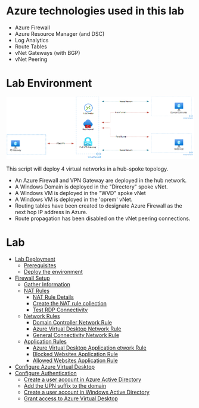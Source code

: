 
# Azure technologies used in this lab

- Azure Firewall
- Azure Resource Manager (and DSC)
- Log Analytics
- Route Tables
- vNet Gateways (with BGP)
- vNet Peering

# Lab Environment

![Image of Lab Environment](https://github.com/MSBrett/azfw_hybrid/raw/master/resources/AZFW_AIO.png)

This script will deploy 4 virtual networks in a hub-spoke topology.

- An Azure Firewall and VPN Gateway are deployed in the hub network.
- A Windows Domain is deployed in the "Directory" spoke vNet.
- A Windows VM is deployed in the "WVD" spoke vNet
- A Windows VM is deployed in the 'oprem' vNet.
- Routing tables have been created to designate Azure Firewall as the next hop IP address in Azure.
- Route propagation has been disabled on the vNet peering connections.

# Lab

- [Lab Deployment](https://github.com/MSBrett/azfw_hybrid/blob/master/docs/DEPLOY.md)
  - [Prerequisites](https://github.com/MSBrett/azfw_hybrid/blob/master/docs/DEPLOY.md#prerequisites)
  - [Deploy the environment](https://github.com/MSBrett/azfw_hybrid/blob/master/docs/DEPLOY.md#deploying-the-environment)
- [Firewall Setup](https://github.com/MSBrett/azfw_hybrid/blob/master/docs/AZFW_SETUP.md)
  - [Gather Information](https://github.com/MSBrett/azfw_hybrid/blob/master/docs/AZFW_SETUP.md#gather-information)
  - [NAT Rules](https://github.com/MSBrett/azfw_hybrid/blob/master/docs/AZFW_SETUP.md#nat-rules)
    - [NAT Rule Details](https://github.com/MSBrett/azfw_hybrid/blob/master/docs/AZFW_SETUP.md#nat-rule-details)
    - [Create the NAT rule collection](https://github.com/MSBrett/azfw_hybrid/blob/master/docs/AZFW_SETUP.md#create-the-nat-rule-collection)
    - [Test RDP Connectivity](https://github.com/MSBrett/azfw_hybrid/blob/master/docs/AZFW_SETUP.md#test-rdp-connectivity)
  - [Network Rules](https://github.com/MSBrett/azfw_hybrid/blob/master/docs/AZFW_SETUP.md#network-rules)
    - [Domain Controller Network Rule](https://github.com/MSBrett/azfw_hybrid/blob/master/docs/AZFW_SETUP.md#domain-controller--network-rule)
    - [Azure Virtual Desktop Network Rule](https://github.com/MSBrett/azfw_hybrid/blob/master/docs/AZFW_SETUP.md#azure-virtual-desktop-network-rule)
    - [General Connectivity Network Rule](https://github.com/MSBrett/azfw_hybrid/blob/master/docs/AZFW_SETUP.md#general-connectivity-network-rule)
  - [Application Rules](https://github.com/MSBrett/azfw_hybrid/blob/master/docs/AZFW_SETUP.md#application-rules)
    - [Azure Virtual Desktop Application etwork Rule](https://github.com/MSBrett/azfw_hybrid/blob/master/docs/AZFW_SETUP.md#azure-virtual-desktop-application-rule)
    - [Blocked Websites Application Rule](https://github.com/MSBrett/azfw_hybrid/blob/master/docs/AZFW_SETUP.md#blocked-websites-application-rule)
    - [Allowed Websites Application Rule](https://github.com/MSBrett/azfw_hybrid/blob/master/docs/AZFW_SETUP.md#allowed-websites-application-rule)
- [Configure Azure Virtual Desktop](https://github.com/MSBrett/azfw_hybrid/blob/master/docs/AVD_SETUP.md)
- [Configure Authentication](https://github.com/MSBrett/azfw_hybrid/blob/master/docs/AUTH_SETUP.md)
  - [Create a user account in Azure Active Directory](https://github.com/MSBrett/azfw_hybrid/blob/master/docs/AUTH_SETUP.md#create-a-user-account-in-azure-active-directory)
  - [Add the UPN suffix to the domain](https://github.com/MSBrett/azfw_hybrid/blob/master/docs/AUTH_SETUP.md#add-the-upn-suffix-to-the-domain)
  - [Create a user account in Windows Active Directory](https://github.com/MSBrett/azfw_hybrid/blob/master/docs/AUTH_SETUP.md#create-a-user-account-in-windows-active-directory)
  - [Grant access to Azure Virtual Desktop](https://github.com/MSBrett/azfw_hybrid/blob/master/docs/AUTH_SETUP.md#grant-access-to-azure-virtual-desktop)

